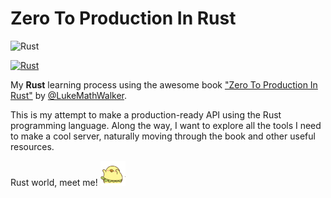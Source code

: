 # Zero To Production In Rust

![Rust](https://upload.wikimedia.org/wikipedia/commons/thumb/2/20/Rustacean-orig-noshadow.svg/220px-Rustacean-orig-noshadow.svg.png)

[![Rust](https://github.com/exsesx/zero2prod/actions/workflows/general.yml/badge.svg)](https://github.com/exsesx/zero2prod/actions/workflows/general.yml)

My **Rust** learning process using the awesome
book ["Zero To Production In Rust"](https://github.com/LukeMathWalker/zero-to-production)
by [@LukeMathWalker](https://github.com/LukeMathWalker).

This is my attempt to make a production-ready API using the Rust programming language. Along the way, I want to explore
all the tools I need to make a cool server, naturally moving through the book and other useful resources.

Rust world, meet me! <img src="./static/excited.gif" width="40" height="40" />